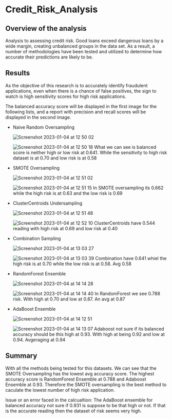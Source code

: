 # Credit_Risk_Analysis
## Overview of the analysis
Analysis to assessing credit risk. Good loans exceed dangerous loans by a wide margin, creating unbalanced groups in the data set.
As a result, a number of methodologies have been tested and utilized to determine how accurate their predictions are likely to be. 
## Results
As the objective of this research is to accurately identify fraudulent applications, even when there is a chance of false positives, the sign to watch is high sensitivity scores for high risk applications.

The balanced accuracy score will be displayed in the first image for the following lists, and a report with precision and recall scores will be displayed in the second image. 

- Naive Random Oversampling

  ![Screenshot 2023-01-04 at 12 50 02](https://user-images.githubusercontent.com/112133209/210649781-99cef3eb-d3eb-49f7-b8ef-44c781d71b7f.png)
  
  ![Screenshot 2023-01-04 at 12 50 18](https://user-images.githubusercontent.com/112133209/210649845-d6af5848-9f9d-4d5a-994a-182ed03dde00.png)
  What we can see is balanced score is neither high or low risk at 0.641. While the sensitivity to high risk dataset is at 0.70 and low risk is at 0.58

- SMOTE Oversampling

  ![Screenshot 2023-01-04 at 12 51 02](https://user-images.githubusercontent.com/112133209/210650541-2b26d368-92e7-4251-a641-99cef12c80f7.png)
  
  ![Screenshot 2023-01-04 at 12 51 15](https://user-images.githubusercontent.com/112133209/210650596-0cdbf7e8-0128-47f0-aa54-09ae1250271f.png)
  In SMOTE oversampling its 0.662 while the high risk is at 0.63 and the low risk is 0.69

- ClusterCentroids Undersampling

  ![Screenshot 2023-01-04 at 12 51 48](https://user-images.githubusercontent.com/112133209/210650669-4b754cf7-8eb3-4107-92eb-22404061b221.png)
  
  ![Screenshot 2023-01-04 at 12 52 10](https://user-images.githubusercontent.com/112133209/210650698-f095349c-a53b-4801-920d-32c4934e786c.png)
  ClusterCentroids have 0.544 reading with high risk at 0.69 and low risk at 0.40

- Combination Sampling

  ![Screenshot 2023-01-04 at 13 03 27](https://user-images.githubusercontent.com/112133209/210650747-f64ee635-4ca8-4546-9f4e-e91d6b3cf122.png)

  ![Screenshot 2023-01-04 at 13 03 39](https://user-images.githubusercontent.com/112133209/210650798-829b71fe-26b0-4e17-80b3-3944e7fce6c6.png)
  Combination have 0.641 whiel the high risk is at 0.70 while the low risk is at 0.58. Avg 0.58
  
- RandomForest Ensemble

  ![Screenshot 2023-01-04 at 14 14 28](https://user-images.githubusercontent.com/112133209/210660436-5e7e675d-8eec-4526-b945-fa9374ebe8d5.png)
  
  ![Screenshot 2023-01-04 at 14 14 40](https://user-images.githubusercontent.com/112133209/210660464-22d98b56-dbcf-4c07-8f38-c36d324aa5dc.png)
  In RandomForest we see 0.788 risk. With high at 0.70 and low at 0.87. An avg at 0.87

- AdaBoost Ensemble 

  ![Screenshot 2023-01-04 at 14 12 51](https://user-images.githubusercontent.com/112133209/210660552-8f18284b-acd2-42c5-a0b6-429a739a73da.png)
  
  ![Screenshot 2023-01-04 at 14 13 07](https://user-images.githubusercontent.com/112133209/210660588-e1c1c287-932d-4575-9454-8256c93c413f.png)
  Adaboost not sure if its balanced accuracy should be this high at 0.93. With high at being 0.92 and low at 0.94. Avgeraging at 0.94
  
## Summary

With all the methods being tested for this datasets. We can see that the SMOTE Oversampling has the lowest avg accuracy score. The highest accuracy score is RandomForest Ensemble at 0.788 and Adaboost Ensemble at 0.93. Therefore the SMOTE oversampling is the best method to caculate the lowest number of high risk application.

Issue or an error faced in the calcualtion: The AdaBoost ensemble for balanced accuracy not sure if 0.931 is suppose to be that high or not. If that is the accurate reading then the dataset of risk seems very high. 
